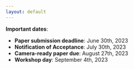 ```yaml
---
layout: default
---
```


**Important dates**:

* **Paper submission deadline**: June 30th, 2023
* **Notification of Acceptance**: July 30th, 2023
* **Camera-ready paper due**: August 27th, 2023 
* **Workshop day**: September 4th, 2023

